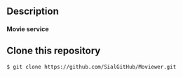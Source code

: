 ## Description

#### Movie service

## Clone this repository

`$ git clone https://github.com/SialGitHub/Moviewer.git`